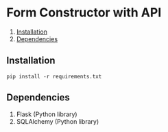 # Form Constructor with API

1. [Installation](#installation)
2. [Dependencies](#dependencies)

## Installation
```
pip install -r requirements.txt
```

## Dependencies
1. Flask (Python library)
2. SQLAlchemy (Python library)
